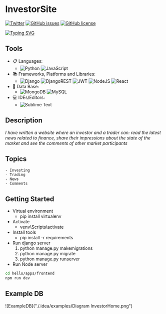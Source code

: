 # InvestorSite
[![Twitter](https://img.shields.io/twitter/url?logo=Twitter&style=social&url=https%3A%2F%2Ftwitter.com%2Fad_ge_1)](https://twitter.com/intent/tweet?text=Wow:&url=https%3A%2F%2Fgithub.com%2FDavid2261%2FPython_Apps.git)
[![GitHub issues](https://img.shields.io/github/issues/David2261/Investor)](https://github.com/David2261/Investor/issues)
[![GitHub license](https://img.shields.io/github/license/David2261/Investor)](https://github.com/David2261/Investor/blob/main/LICENSE)

[![Typing SVG](https://readme-typing-svg.herokuapp.com?font=Fira+Code&pause=1000&width=435&lines=The+investor+site)](https://git.io/typing-svg)

## Tools
* 📋 Languages:
	- ![Python](https://img.shields.io/badge/python-3670A0?style=for-the-badge&logo=python&logoColor=ffdd54) ![JavaScript](https://img.shields.io/badge/javascript-%23323330.svg?style=for-the-badge&logo=javascript&logoColor=%23F7DF1E)
* 📚 Frameworks, Platforms and Libraries:
	- ![Django](https://img.shields.io/badge/django-%23092E20.svg?style=for-the-badge&logo=django&logoColor=white) ![DjangoREST](https://img.shields.io/badge/DJANGO-REST-ff1709?style=for-the-badge&logo=django&logoColor=white&color=ff1709&labelColor=gray) ![JWT](https://img.shields.io/badge/JWT-black?style=for-the-badge&logo=JSON%20web%20tokens) ![NodeJS](https://img.shields.io/badge/node.js-6DA55F?style=for-the-badge&logo=node.js&logoColor=white) ![React](https://img.shields.io/badge/react-%2320232a.svg?style=for-the-badge&logo=react&logoColor=%2361DAFB)
* 💾 Data Base:
	- ![MongoDB](https://img.shields.io/badge/MongoDB-%234ea94b.svg?style=for-the-badge&logo=mongodb&logoColor=white) ![MySQL](https://img.shields.io/badge/mysql-%2300f.svg?style=for-the-badge&logo=mysql&logoColor=white)
* 💻 IDEs/Editors:
	- ![Sublime Text](https://img.shields.io/badge/sublime_text-%23575757.svg?style=for-the-badge&logo=sublime-text&logoColor=important)



## Description

*I have written a website where an investor and a trader can: read the latest news related to finance, share their impressions about the state of the market and see the comments of other market participants*

## Topics
	- Investing
	- Trading
	- News
	- Comments

## Getting Started
- Virtual environment
	- pip install virtualenv
- Activate
	- venv\Scripts\activate
- Install tools
	- pip install -r requirements
- Run django server
	1) python manage.py makemigrations
	2) python manage.py migrate
	3) python manage.py runserver
- Run Node server
```bash
cd hello/apps/frontend
npm run dev
```

## Example DB

![ExampleDB]("./.idea/examples/Diagram InvestorHome.png")
